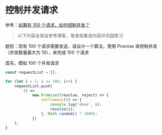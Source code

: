 # 控制并发请求

参考：[如果有 100 个请求，如何控制并发？](https://juejin.cn/post/7350261439913951284)

> 以下内容全来自参考博客，笔者收集该内容并巩固练习

题目：现有 100 个请求需要发送，请设计一个算法，使用 Promise 来控制并发（并发数量最大为 10），来完成 100 个请求

首先，模拟 100 个并发请求

```js
const requestList = [];

for (let i = 1; i <= 100; i++) {
    requestList.push(
        () =>
            new Promise((resolve, reject) => {
                setTimeout(() => {
                    console.log('done', i);
                    resolve(i);
                }, Math.random() * 1000);
            })
    );
}
```
